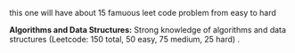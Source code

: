 this one will have about 15 famuous leet code problem from easy to hard



 **Algorithms and Data Structures:** Strong knowledge of algorithms and data structures (Leetcode: 150 total, 50 easy, 75 medium, 25 hard) .